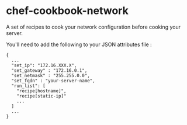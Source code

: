 chef-cookbook-network
=====================

A set of recipes to cook your network configuration before cooking your server.

You'll need to add the following to your JSON attributes file :

`````
{
  ...
  "set_ip": "172.16.XXX.X",
  "set_gateway" : "172.16.0.1",
  "set_netmask" : "255.255.0.0",
  "set_fqdn" : "your-server-name",
  "run_list": [ 
    "recipe[hostname]",
    "recipe[static-ip]"
    ...
  ]
  ...
}
`````
